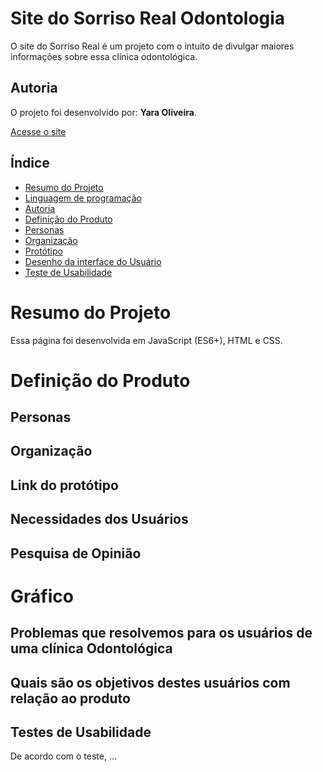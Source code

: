 # Site do Sorriso Real Odontologia
O site do Sorriso Real é um projeto com o intuito de divulgar maiores informações sobre essa clínica odontológica.

## Autoria
O projeto foi desenvolvido por: **Yara Oliveira**.

[Acesse o site](https://yaoliveira.github.io/sorriso-real-odontologia/)

## Índice

* [Resumo do Projeto](#Resumo-do-Projeto)
* [Linguagem de programação](#Linguagem-de-programação)
* [Autoria](#Autoria)
* [Definição do Produto](#Definição-do-produto)
* [Personas](#Personas)
* [Organização](#Organização)
* [Protótipo](#Protótipo)
* [Desenho da interface do Usuário](#Desenho-da-interface-do-Usuário)
* [Teste de Usabilidade](#Teste-de-usabilidade)

# Resumo do Projeto
Essa página foi desenvolvida em JavaScript (ES6+), HTML e CSS.


# Definição do Produto

## Personas


## Organização


## Link do protótipo





## Necessidades dos Usuários


## Pesquisa de Opinião


# Gráfico


## Problemas que resolvemos para os usuários de uma clínica Odontológica


## Quais são os objetivos destes usuários com relação ao produto


## Testes de Usabilidade
De acordo com o teste, ...
